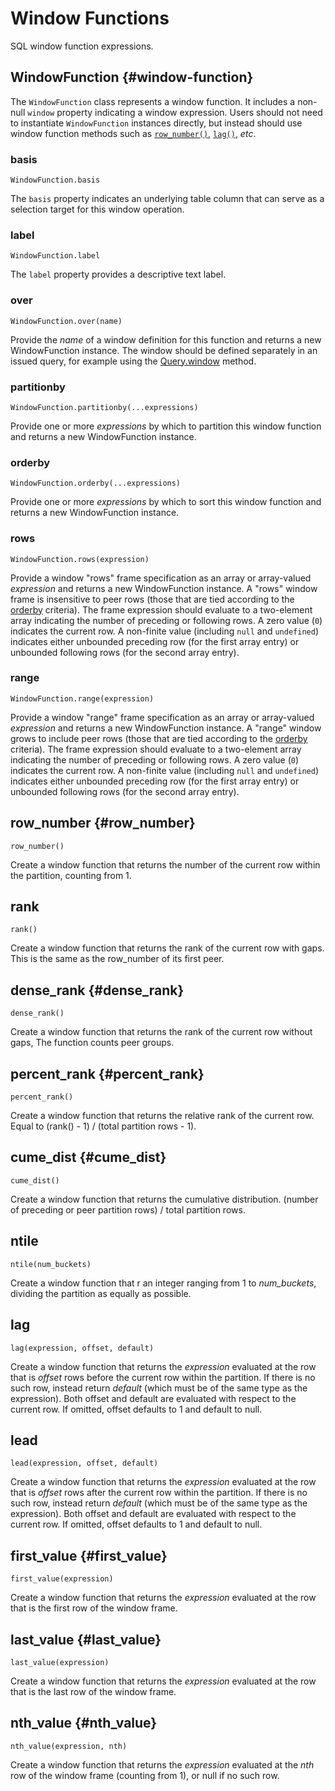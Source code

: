 # Window Functions

SQL window function expressions.

## WindowFunction {#window-function}

The `WindowFunction` class represents a window function.
It includes a non-null `window` property indicating a window expression.
Users should not need to instantiate `WindowFunction` instances directly, but instead should use window function methods such as [`row_number()`](#row_number), [`lag()`](#lag), _etc_.

### basis

`WindowFunction.basis`

The `basis` property indicates an underlying table column that can serve as a selection target for this window operation.

### label

`WindowFunction.label`

The `label` property provides a descriptive text label.

### over

`WindowFunction.over(name)`

Provide the _name_ of a window definition for this function and returns a new WindowFunction instance.
The window should be defined separately in an issued query, for example using the [Query.window](./queries#window) method.

### partitionby

`WindowFunction.partitionby(...expressions)`

Provide one or more _expressions_ by which to partition this window function and returns a new WindowFunction instance.

### orderby

`WindowFunction.orderby(...expressions)`

Provide one or more _expressions_ by which to sort this window function and returns a new WindowFunction instance.

### rows

`WindowFunction.rows(expression)`

Provide a window "rows" frame specification as an array or array-valued _expression_ and returns a new WindowFunction instance.
A "rows" window frame is insensitive to peer rows (those that are tied according to the [orderby](#orderby) criteria).
The frame expression should evaluate to a two-element array indicating the number of preceding or following rows.
A zero value (`0`) indicates the current row.
A non-finite value (including `null` and `undefined`) indicates either unbounded preceding row (for the first array entry) or unbounded following rows (for the second array entry).

### range

`WindowFunction.range(expression)`

Provide a window "range" frame specification as an array or array-valued _expression_ and returns a new WindowFunction instance.
A "range" window grows to include peer rows (those that are tied according to the [orderby](#orderby) criteria).
The frame expression should evaluate to a two-element array indicating the number of preceding or following rows.
A zero value (`0`) indicates the current row.
A non-finite value (including `null` and `undefined`) indicates either unbounded preceding row (for the first array entry) or unbounded following rows (for the second array entry).

## row_number {#row_number}

`row_number()`

Create a window function that returns the number of the current row
within the partition, counting from 1.

## rank

`rank()`

Create a window function that returns the rank of the current row with gaps.
This is the same as the row_number of its first peer.

## dense_rank {#dense_rank}

`dense_rank()`

Create a window function that returns the rank of the current row without gaps,
The function counts peer groups.

## percent_rank {#percent_rank}

`percent_rank()`

Create a window function that returns the relative rank of the current row.
Equal to (rank() - 1) / (total partition rows - 1).

## cume_dist {#cume_dist}

`cume_dist()`

Create a window function that returns the cumulative distribution.
(number of preceding or peer partition rows) / total partition rows.

## ntile

`ntile(num_buckets)`

Create a window function that r an integer ranging from 1 to _num\_buckets_,
dividing the partition as equally as possible.

## lag

`lag(expression, offset, default)`

Create a window function that returns the _expression_ evaluated at the row
that is _offset_ rows before the current row within the partition.
If there is no such row, instead return _default_ (which must be of the same
type as the expression). Both offset and default are evaluated with respect
to the current row. If omitted, offset defaults to 1 and default to null.

## lead

`lead(expression, offset, default)`

Create a window function that returns the _expression_ evaluated at the row
that is _offset_ rows after the current row within the partition.
If there is no such row, instead return _default_ (which must be of the same
type as the expression). Both offset and default are evaluated with respect
to the current row. If omitted, offset defaults to 1 and default to null.

## first_value {#first_value}

`first_value(expression)`

Create a window function that returns the _expression_ evaluated at the row
that is the first row of the window frame.

## last_value {#last_value}

`last_value(expression)`

Create a window function that returns the _expression_ evaluated at the row
that is the last row of the window frame.

## nth_value {#nth_value}

`nth_value(expression, nth)`

Create a window function that returns the _expression_ evaluated at the
_nth_ row of the window frame (counting from 1), or null if no such row.
